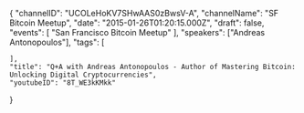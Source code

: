 {
    "channelID": "UCOLeHoKV7SHwAAS0zBwsV-A",
    "channelName": "SF Bitcoin Meetup",
    "date": "2015-01-26T01:20:15.000Z",
    "draft": false,
    "events": [
        "San Francisco Bitcoin Meetup"
    ],
    "speakers": ["Andreas Antonopoulos"],
    "tags": [



    ],
    "title": "Q+A with Andreas Antonopoulos - Author of Mastering Bitcoin: Unlocking Digital Cryptocurrencies",
    "youtubeID": "8T_WE3kKMkk"
}
